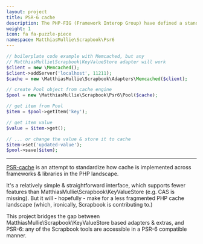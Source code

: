 ```yaml
---
layout: project
title: PSR-6 cache
description: The PHP-FIG (Framework Interop Group) have defined a standard (called PSR-6 or psr/cache) for how to implement cache in PHP Frameworks & libraries. Scrapbook has an implementation that builds on key-value-store, so it works with all adapters.
weight: 1
icon: fa fa-puzzle-piece
namespace: MatthiasMullie\Scrapbook\Psr6
---
```


```php
// boilerplate code example with Memcached, but any
// MatthiasMullie\Scrapbook\KeyValueStore adapter will work
$client = new \Memcached();
$client->addServer('localhost', 11211);
$cache = new \MatthiasMullie\Scrapbook\Adapters\Memcached($client);

// create Pool object from cache engine
$pool = new \MatthiasMullie\Scrapbook\Psr6\Pool($cache);

// get item from Pool
$item = $pool->getItem('key');

// get item value
$value = $item->get();

// ... or change the value & store it to cache
$item->set('updated-value');
$pool->save($item);
```

<hr class="sep10">

[PSR-cache](https://github.com/php-fig/fig-standards/blob/master/proposed/cache.md)
is an attempt to standardize how cache is implemented across frameworks &
libraries in the PHP landscape.

It's a relatively simple & straightforward interface, which supports fewer
features than MatthiasMullie\Scrapbook\KeyValueStore (e.g. CAS is missing).
But it will - hopefully - make for a less fragmented PHP cache landscape (which,
ironically, Scrapbook is contributing to.)

This project bridges the gap between MatthiasMullie\Scrapbook\KeyValueStore
based adapters & extras, and PSR-6: any of the Scrapbook tools are accessible
in a PSR-6 compatible manner.
